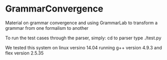# GrammarConvergence
Material on grammar convergence and using GrammarLab to transform a grammar from one formalism to another

To run the test cases through the parser, simply:
  cd to parser
  type ./test.py

We tested this system on linux versino 14.04 running g++ version 4.9.3
and flex version 2.5.35
